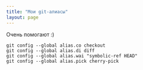 ```yaml
---
title: "Мои git-алиасы"
layout: page 
---
```

Очень помогают :)
    
    git config --global alias.co checkout
    git config --global alias.di diff
    git config --global alias.wai "symbolic-ref HEAD"
    git config --global alias.pick cherry-pick
    
